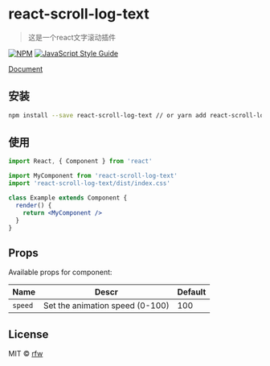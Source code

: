 # react-scroll-log-text

> 这是一个react文字滚动插件

[![NPM](https://img.shields.io/npm/v/react-scroll-log-text.svg)](https://www.npmjs.com/package/react-scroll-log-text) [![JavaScript Style Guide](https://img.shields.io/badge/code_style-standard-brightgreen.svg)](https://standardjs.com)

[Document](README.en.md)

## 安装

```bash
npm install --save react-scroll-log-text // or yarn add react-scroll-log-text
```

## 使用

```jsx
import React, { Component } from 'react'

import MyComponent from 'react-scroll-log-text'
import 'react-scroll-log-text/dist/index.css'

class Example extends Component {
  render() {
    return <MyComponent />
  }
}
```

## Props

Available props for component:

|Name|Descr|Default|
|---|---|---|
| `speed` | Set the animation speed (0-100) | 100 |

## License

MIT © [rfw](https://github.com/rfw)
